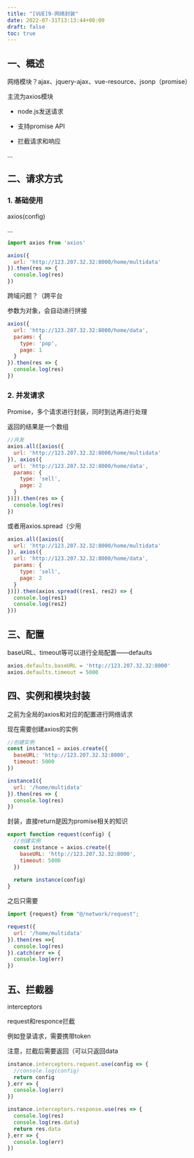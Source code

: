 ```yaml
---
title: "[VUE]9-网络封装"
date: 2022-07-31T13:13:44+08:00
draft: false
toc: true
---
```


## 一、概述

网络模块？ajax、jquery-ajax、vue-resource、jsonp（promise）

主流为axios模块

- node.js发送请求
- 支持promise API

- 拦截请求和响应

…

## 二、请求方式

### 1. 基础使用

axios(config)

…

```js
import axios from 'axios'

axios({
  url: 'http://123.207.32.32:8000/home/multidata'
}).then(res => {
  console.log(res)
})
```

跨域问题？（跨平台

参数为对象，会自动进行拼接

```js
axios({
  url: 'http://123.207.32.32:8000/home/data',
  params: {
  	type: 'pop',
  	page: 1
  }
}).then(res => {
  console.log(res)
})
```

### 2. 并发请求

Promise，多个请求进行封装，同时到达再进行处理

返回的结果是一个数组

```js
//并发
axios.all([axios({
  url: 'http://123.207.32.32:8000/home/multidata'
}), axios({
  url: 'http://123.207.32.32:8000/home/data',
  params: {
    type: 'sell',
    page: 2
  }
})]).then(res => {
  console.log(res)
})
```

或者用axios.spread（少用

```js
axios.all([axios({
  url: 'http://123.207.32.32:8000/home/multidata'
}), axios({
  url: 'http://123.207.32.32:8000/home/data',
  params: {
    type: 'sell',
    page: 2
  }
})]).then(axios.spread((res1, res2) => {
  console.log(res1)
  console.log(res2)
}))
```

## 三、配置

baseURL、timeout等可以进行全局配置——defaults

```js
axios.defaults.baseURL = 'http://123.207.32.32:8000'
axios.defaults.timeout = 5000
```

## 四、实例和模块封装

之前为全局的axios和对应的配置进行网络请求

现在需要创建axios的实例

```js
//创建实例
const instance1 = axios.create({
  baseURL: 'http://123.207.32.32:8000',
  timeout: 5000
})

instance1({
  url: '/home/multidata'
}).then(res => {
  console.log(res)
})
```

封装，直接return是因为promise相关的知识

```js
export function request(config) {
  //创建实例
  const instance = axios.create({
    baseURL: 'http://123.207.32.32:8000',
    timeout: 5000
  })
  
  return instance(config)
}
```

之后只需要

```js
import {request} from "@/network/request";

request({
  url: '/home/multidata'
}).then(res =>{
  console.log(res)
}).catch(err => {
  console.log(err)
})
```

## 五、拦截器

interceptors

request和responce拦截

例如登录请求，需要携带token

注意，拦截后需要返回（可以只返回data

```js
instance.interceptors.request.use(config => {
  //console.log(config)
  return config
},err => {
  console.log(err)
})

instance.interceptors.response.use(res => {
  console.log(res)
  console.log(res.data)
  return res.data
},err => {
  console.log(err)
})
```
